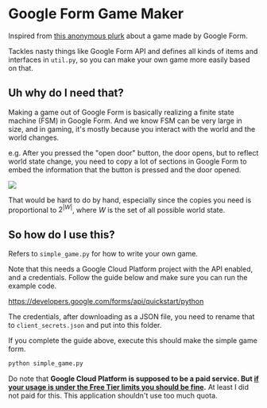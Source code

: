 # Google Form Game Maker

Inspired from [this anonymous plurk](https://www.plurk.com/p/ox2otv) about a game made by Google Form.

Tackles nasty things like Google Form API and defines all kinds of items and interfaces in `util.py`, so you can make your own game more easily based on that.

## Uh why do I need that?
Making a game out of Google Form is basically realizing a finite state machine (FSM) in Google Form. And we know FSM can be very large in size, and in gaming, it's mostly because you interact with the world and the world changes.

e.g. After you pressed the "open door" button, the door opens, but to reflect world state change, you need to copy a lot of sections in Google Form to embed the information that the button is pressed and the door opened.

![](https://images.plurk.com/6CTRxAvVj8tLQ8KHHh64Es.png)

That would be hard to do by hand, especially since the copies you need is proportional to $2^{|W|}$, where $W$ is the set of all possible world state.

## So how do I use this?

Refers to `simple_game.py` for how to write your own game.

Note that this needs a Google Cloud Platform project with the API enabled, and a credentials. Follow the guide below and make sure you can run the example code.

https://developers.google.com/forms/api/quickstart/python

The credentials, after downloading as a JSON file, you need to rename that to `client_secrets.json` and put into this folder.

If you complete the guide above, execute this should make the simple game form.
```bash
python simple_game.py
```

Do note that **Google Cloud Platform is supposed to be a paid service. But [if your usage is under the Free Tier limits you should be fine](https://cloud.google.com/free).** At least I did not paid for this. This application shouldn't use too much quota.